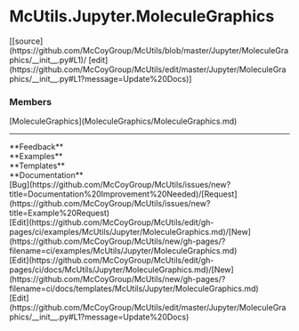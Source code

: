 # <a id="McUtils.Jupyter.MoleculeGraphics">McUtils.Jupyter.MoleculeGraphics</a> 
<div class="docs-source-link" markdown="1">
[[source](https://github.com/McCoyGroup/McUtils/blob/master/Jupyter/MoleculeGraphics/__init__.py#L1)/
[edit](https://github.com/McCoyGroup/McUtils/edit/master/Jupyter/MoleculeGraphics/__init__.py#L1?message=Update%20Docs)]
</div>
    


### Members
<div class="container alert alert-secondary bg-light">
  <div class="row">
   <div class="col" markdown="1">
[MoleculeGraphics](MoleculeGraphics/MoleculeGraphics.md)   
</div>
   <div class="col" markdown="1">
   
</div>
   <div class="col" markdown="1">
   
</div>
</div>
</div>













---


<div markdown="1" class="text-secondary">
<div class="container">
  <div class="row">
   <div class="col" markdown="1">
**Feedback**   
</div>
   <div class="col" markdown="1">
**Examples**   
</div>
   <div class="col" markdown="1">
**Templates**   
</div>
   <div class="col" markdown="1">
**Documentation**   
</div>
   <div class="col" markdown="1">
   
</div>
   <div class="col" markdown="1">
   
</div>
   <div class="col" markdown="1">
   
</div>
</div>
  <div class="row">
   <div class="col" markdown="1">
[Bug](https://github.com/McCoyGroup/McUtils/issues/new?title=Documentation%20Improvement%20Needed)/[Request](https://github.com/McCoyGroup/McUtils/issues/new?title=Example%20Request)   
</div>
   <div class="col" markdown="1">
[Edit](https://github.com/McCoyGroup/McUtils/edit/gh-pages/ci/examples/McUtils/Jupyter/MoleculeGraphics.md)/[New](https://github.com/McCoyGroup/McUtils/new/gh-pages/?filename=ci/examples/McUtils/Jupyter/MoleculeGraphics.md)   
</div>
   <div class="col" markdown="1">
[Edit](https://github.com/McCoyGroup/McUtils/edit/gh-pages/ci/docs/McUtils/Jupyter/MoleculeGraphics.md)/[New](https://github.com/McCoyGroup/McUtils/new/gh-pages/?filename=ci/docs/templates/McUtils/Jupyter/MoleculeGraphics.md)   
</div>
   <div class="col" markdown="1">
[Edit](https://github.com/McCoyGroup/McUtils/edit/master/Jupyter/MoleculeGraphics/__init__.py#L1?message=Update%20Docs)   
</div>
   <div class="col" markdown="1">
   
</div>
   <div class="col" markdown="1">
   
</div>
   <div class="col" markdown="1">
   
</div>
</div>
</div>
</div>